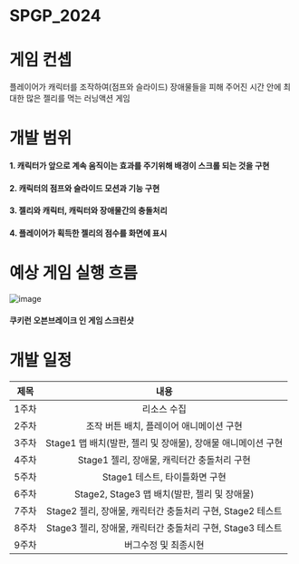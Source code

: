 # SPGP_2024

# 게임 컨셉
플레이어가 캐릭터를 조작하여(점프와 슬라이드) 장애물들을 피해 주어진 시간 안에 최대한 많은 젤리를 먹는 러닝액션 게임

# 개발 범위
#### 1. 캐릭터가 앞으로 계속 움직이는 효과를 주기위해 배경이 스크롤 되는 것을 구현
#### 2. 캐릭터의 점프와 슬라이드 모션과 기능 구현
#### 3. 젤리와 캐릭터, 캐릭터와 장애물간의 충돌처리
#### 4. 플레이어가 획득한 젤리의 점수를 화면에 표시 

# 예상 게임 실행 흐름
![image](https://github.com/jsoh1945/SPGP_2024/assets/45780392/1f121a61-047a-4bdf-8a3c-e0507d0a749a)
#### 쿠키런 오븐브레이크 인 게임 스크린샷

# 개발 일정
|제목|내용|
|:---:|:---:|
|1주차|리소스 수집|
|2주차|조작 버튼 배치, 플레이어 애니메이션 구현|
|3주차|Stage1 맵 배치(발판, 젤리 및 장애물), 장애물 애니메이션 구현|
|4주차|Stage1 젤리, 장애물, 캐릭터간 충돌처리 구현|
|5주차|Stage1 테스트, 타이틀화면 구현|
|6주차|Stage2, Stage3 맵 배치(발판, 젤리 및 장애물)|
|7주차|Stage2 젤리, 장애물, 캐릭터간 충돌처리 구현, Stage2 테스트|
|8주차|Stage3 젤리, 장애물, 캐릭터간 충돌처리 구현, Stage3 테스트|
|9주차|버그수정 및 최종시현|
